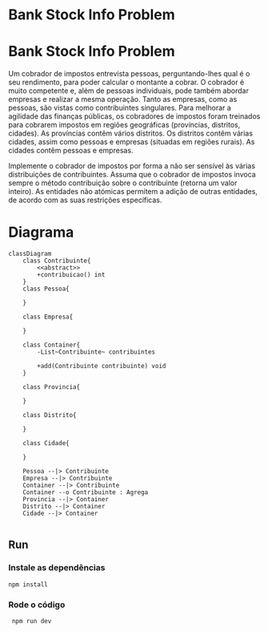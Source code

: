 # Bank Stock Info Problem

# Bank Stock Info Problem

Um cobrador de impostos entrevista pessoas, perguntando-lhes qual é o seu rendimento, para poder calcular o montante a cobrar. O cobrador é muito competente e, além de pessoas individuais, pode também abordar empresas e realizar a mesma operação. Tanto as empresas, como as pessoas, são vistas como contribuintes singulares. Para melhorar a agilidade das finanças públicas, os cobradores de impostos foram treinados para cobrarem impostos em regiões geográficas (províncias, distritos, cidades). As províncias contêm vários distritos. Os distritos contêm várias cidades, assim como pessoas e empresas (situadas em regiões rurais). As cidades contêm pessoas e empresas.

Implemente o cobrador de impostos por forma a não ser sensível às várias distribuições de contribuintes. Assuma que o cobrador de impostos invoca sempre o método contribuição sobre o contribuinte (retorna um valor inteiro). As entidades não atómicas permitem a adição de outras entidades, de acordo com as suas restrições específicas.

# Diagrama

```mermaid
classDiagram
    class Contribuinte{
        <<abstract>>
        +contribuicao() int
    }
    class Pessoa{

    }

    class Empresa{

    }

    class Container{
        -List~Contribuinte~ contribuintes

        +add(Contribuinte contribuinte) void
    }

    class Provincia{

    }

    class Distrito{

    }

    class Cidade{

    }

    Pessoa --|> Contribuinte
    Empresa --|> Contribuinte
    Container --|> Contribuinte
    Container --o Contribuinte : Agrega
    Provincia --|> Container
    Distrito --|> Container
    Cidade --|> Container
    

```



## Run

### Instale as dependências

`npm install `

### Rode o código

` npm run dev`

